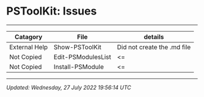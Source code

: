 ﻿# PSToolKit: Issues

---

| Catagory      | File               | details                     |
| ------------- | ------------------ | --------------------------- |
| External Help | Show-PSToolKit     | Did not create the .md file |
| Not Copied    | Edit-PSModulesList | <=                          |
| Not Copied    | Install-PSModule   | <=                          |

---

*Updated: Wednesday, 27 July 2022 19:56:14 UTC*
